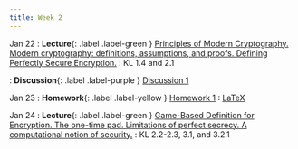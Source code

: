 ```yaml
---
title: Week 2
---
```


Jan 22
: **Lecture**{: .label .label-green } [Principles of Modern Cryptography. Modern cryptography: definitions, assumptions, and proofs. Defining Perfectly Secure Encryption.](/assets/lecture_slides/lec2.pdf)
    : KL 1.4 and 2.1

: **Discussion**{: .label .label-purple } [Discussion 1](/assets/discussion/disc1.pdf)

Jan 23
: **Homework**{: .label .label-yellow } [Homework 1](/assets/homework/hw1.pdf)
    : [LaTeX](/assets/homework/hw1.tex)

Jan 24
: **Lecture**{: .label .label-green } [Game-Based Definition for Encryption. The one-time pad. Limitations of perfect secrecy. A computational notion of security.](/assets/lecture_slides/lec3.pdf)
    : KL 2.2-2.3, 3.1, and 3.2.1
